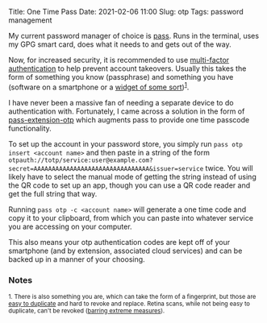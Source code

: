 Title: One Time Pass
Date: 2021-02-06 11:00
Slug: otp
Tags: password management

My current password manager of choice is [pass](https://www.passwordstore.org/). Runs in the terminal, uses my GPG smart card, does what it needs to and gets out of the way.

Now, for increased security, it is recommended to use [multi-factor authentication](https://en.wikipedia.org/wiki/Multi-factor_authentication) to help prevent account takeovers. Usually this takes the form of something you know (passphrase) and something you have (software on a smartphone or a [widget of some sort](https://en.wikipedia.org/wiki/Security_token))<sup>[1](#fn1)</sup>.

I have never been a massive fan of needing a separate device to do authentication with. Fortunately, I came across a solution in the form of [pass-extension-otp](https://github.com/tadfisher/pass-otp) which augments pass to provide one time passcode functionality.

To set up the account in your password store, you simply run `pass otp insert <account name>` and then paste in a string of the form
 `otpauth://totp/service:user@example.com?secret=AAAAAAAAAAAAAAAAAAAAAAAAAAAAAAAA&issuer=service` twice. You will likely have to select the manual mode of getting the string instead of using the QR code to set up an app, though you can use a QR code reader and get the full string that way.

Running `pass otp -c <account name>` will generate a one time code and copy it to your clipboard, from which you can paste into whatever service you are accessing on your computer.

This also means your otp authentication codes are kept off of your smartphone (and by extension, associated cloud services) and can be backed up in a manner of your choosing.

### Notes

<sup><a id="fn1">1</a>. There is also something you are, which can take the form of a fingerprint, but those are [easy to duplicate](https://www.theverge.com/2016/5/2/11540962/iphone-samsung-fingerprint-duplicate-hack-security) and hard to revoke and replace. Retina scans, while not being easy to duplicate, can't be revoked ([barring extreme measures](https://www.youtube.com/watch?v=4j_QBD6hw2M)).</sup>
